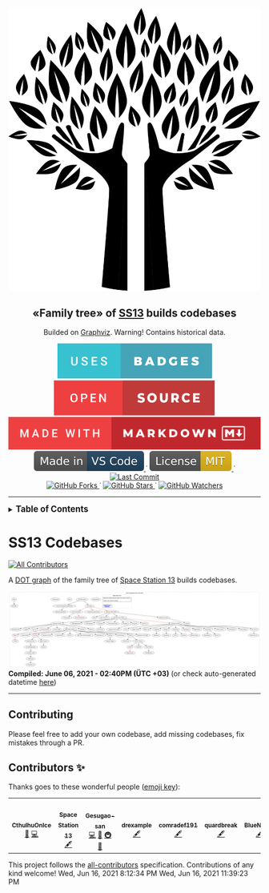 

<p align="center">
  <img src="static/Family-tree.png" />
  <h2 align="center"> «Family tree» of <a href="http://www.byond.com/games/Exadv1/SpaceStation13">SS13</a> builds codebases
  </h2>

  <p align="center">Builded on <a href="https://graphviz.org/">Graphviz</a>. Warning! Contains historical data.
  </p>
</p>

<p align="center">
  <a href="">
    <img alt="Uses badges" src="static/uses-badges.svg"/>
  </a>
  <a href="">
    <img alt="Open Source" src="static/open-source.svg"/>
  </a>
  <a href="https://forthebadge.com">
    <img alt="Made with MD" src="static/made-with-markdown.svg"/>
  </a>

  <br>

  <a href="https://code.visualstudio.com/">
    <img alt="Made in-VS Code" src="static/Made_in-VS_Code-1f425f.svg "/>
  </a>˙
  <a href="https://opensource.org/licenses/MIT">
    <img alt="MIT license" src="static/License-MIT-yellow.svg"/>
  </a>˙
  <a href="https://github.com/CthulhuOnIce/SS13-Codebases/issues?q=is%3Apr+is%3Aclosed">
    <img alt="Last Commit" src="https://img.shields.io/github/last-commit/CthulhuOnIce/SS13-Codebases"/>
  </a>

  <br>

  <a href="https://GitHub.com/CthulhuOnIce/SS13-Codebases/network/">
    <img alt="GitHub Forks" src="https://img.shields.io/github/forks/CthulhuOnIce/SS13-Codebases.svg?style=social&label=Fork&maxAge=2592000"/>
  </a>˙
  <a href="https://GitHub.com/CthulhuOnIce/SS13-Codebases/stargazers/">
    <img alt="GitHub Stars" src="https://img.shields.io/github/stars/CthulhuOnIce/SS13-Codebases.svg?style=social&label=Star&maxAge=2592000"/>
  </a>˙
  <a href="https://GitHub.com/CthulhuOnIce/SS13-Codebases/stargazers/">
    <img alt="GitHub Watchers" src="https://img.shields.io/github/watchers/CthulhuOnIce/SS13-Codebases?style=social&label=Watchers&maxAge=2592000">
  </a>
</p>

---

<details>
<summary><strong><big>Table of Contents</big></strong></summary>

** [SS13 Codebases](#ss13-codebases)
*** [Contributing](#contributing)
*** [Contributors](#contributors)

</details>

# SS13 Codebases
<!-- ALL-CONTRIBUTORS-BADGE:START - Do not remove or modify this section -->
[![All Contributors](https://img.shields.io/badge/all_contributors-7-orange.svg?style=flat-square)](#contributors-)
<!-- ALL-CONTRIBUTORS-BADGE:END -->
A [DOT graph](https://graphviz.org/) of the family tree of [Space Station 13](http://www.byond.com/games/Exadv1/SpaceStation13) builds codebases.

![Graphviz graph](./out/tree.svg?sanitize=true)
**Compiled: June 06, 2021 - 02:40PM (ÜTC +03)**
(or check auto-generated datetime [here](./out/compile_datetime.txt))

---

## Contributing
Please feel free to add your own codebase, add missing codebases, fix mistakes through a PR.

## Contributors ✨

Thanks goes to these wonderful people ([emoji key](https://allcontributors.org/docs/en/emoji-key)):

<!-- ALL-CONTRIBUTORS-LIST:START - Do not remove or modify this section -->
<!-- prettier-ignore-start -->
<!-- markdownlint-disable -->
<table>
  <tr>
    <td align="center"><a href="https://github.com/CthulhuOnIce"><img src="https://avatars.githubusercontent.com/u/41597119?v=4?s=100" width="100px;" alt=""/><br /><sub><b>CthulhuOnIce</b></sub></a><br /><a href="#ideas-CthulhuOnIce" title="Ideas, Planning, & Feedback">🤔</a> <a href="https://github.com/Gesugao-san/SS13-Codebases/commits?author=CthulhuOnIce" title="Code">💻</a></td>
    <td align="center"><a href="https://spacestation13.com"><img src="https://avatars.githubusercontent.com/u/72716220?v=4?s=100" width="100px;" alt=""/><br /><sub><b>Space Station 13</b></sub></a><br /><a href="#content-spacestation13" title="Content">🖋</a></td>
    <td align="center"><a href="https://github.com/Gesugao-san"><img src="https://avatars.githubusercontent.com/u/28023014?v=4?s=100" width="100px;" alt=""/><br /><sub><b>Gesugao-san</b></sub></a><br /><a href="https://github.com/Gesugao-san/SS13-Codebases/commits?author=Gesugao-san" title="Code">💻</a> <a href="#ideas-Gesugao-san" title="Ideas, Planning, & Feedback">🤔</a> <a href="#infra-Gesugao-san" title="Infrastructure (Hosting, Build-Tools, etc)">🚇</a> <a href="#tool-Gesugao-san" title="Tools">🔧</a></td>
    <td align="center"><a href="https://github.com/drexample"><img src="https://avatars.githubusercontent.com/u/19371983?v=4?s=100" width="100px;" alt=""/><br /><sub><b>drexample</b></sub></a><br /><a href="#content-drexample" title="Content">🖋</a></td>
    <td align="center"><a href="https://github.com/comradef191"><img src="https://avatars.githubusercontent.com/u/62987296?v=4?s=100" width="100px;" alt=""/><br /><sub><b>comradef191</b></sub></a><br /><a href="#content-comradef191" title="Content">🖋</a></td>
    <td align="center"><a href="https://quardbreak.carrd.co/"><img src="https://avatars.githubusercontent.com/u/44920739?v=4?s=100" width="100px;" alt=""/><br /><sub><b>quardbreak</b></sub></a><br /><a href="#content-quardbreak" title="Content">🖋</a></td>
    <td align="center"><a href="https://github.com/BlueNexus"><img src="https://avatars.githubusercontent.com/u/12956760?v=4?s=100" width="100px;" alt=""/><br /><sub><b>BlueNexus</b></sub></a><br /><a href="#content-BlueNexus" title="Content">🖋</a></td>
  </tr>
</table>

<!-- markdownlint-restore -->
<!-- prettier-ignore-end -->

<!-- ALL-CONTRIBUTORS-LIST:END -->

This project follows the [all-contributors](https://github.com/all-contributors/all-contributors) specification. Contributions of any kind welcome!
Wed, Jun 16, 2021  8:12:34 PM
Wed, Jun 16, 2021 11:39:23 PM
